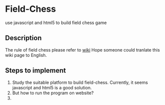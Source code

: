 # Field-Chess 
use javascript and html5 to build field chess game
## Description
The rule of field chess please refer to [wiki](https://zh.wikipedia.org/wiki/%E7%94%B0%E6%A3%8B_(%E6%9A%97%E6%A3%8B%E8%AE%8A%E9%AB%94))
Hope someone could tranlate this wiki page to English.
## Steps to implement
1. Study the suitable platform to build field-chess. Currently, it seems javascript and html5 is a good solution.
2. But how to run the program on website?
3. 
